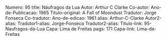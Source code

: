 Numero: 95
title: Náufragos da Lua
Autor: Arthur C Clarke
Co-autor: 
Ano-de-Publicacao: 1965
Titulo-original: A Fall of Moondust
Tradutor: Jorge Fonseca
Co-tradutor: 
Ano-de-edicao: 1961
alias: Arthur-C-Clarke
Autor2-alias: 
Tradutor1-alias: Jorge-Fonseca
Tradutor2-alias: 
Titulo-link: 95-Naufragos-da-Lua
Capa: Lima de Freitas
pags: 171
Capa-link: Lima-de-Freitas